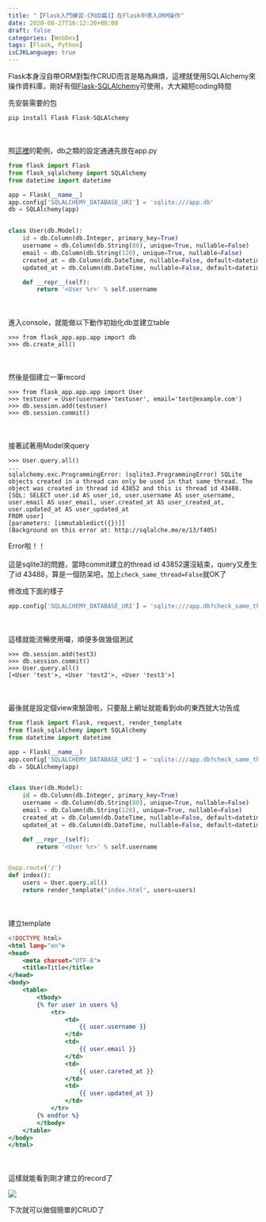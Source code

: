 ```yaml
---
title: "【Flask入門練習-CRUD篇1】在Flask中導入ORM操作"
date: 2020-08-27T16:12:20+08:00
draft: false
categories: [WebDev]
tags: [Flask, Python]
isCJKLanguage: true
---
```

Flask本身沒自帶ORM對製作CRUD而言是略為麻煩，這裡就使用SQLAlchemy來操作資料庫，剛好有個[Flask-SQLAlchemy](https://flask-sqlalchemy.palletsprojects.com/en/2.x/)可使用，大大縮短coding時間
<!--more-->
先安裝需要的包
```
pip install Flask Flask-SQLAlchemy 
```
<br></br>
照[這裡](https://flask-sqlalchemy.palletsprojects.com/en/2.x/quickstart/#a-minimal-application)的範例，db之類的設定通通先放在app.py
```:app/app.py {linenos=table, linenostart=1}
from flask import Flask
from flask_sqlalchemy import SQLAlchemy
from datetime import datetime

app = Flask(__name__)
app.config['SQLALCHEMY_DATABASE_URI'] = 'sqlite:///app.db'
db = SQLAlchemy(app)


class User(db.Model):
    id = db.Column(db.Integer, primary_key=True)
    username = db.Column(db.String(80), unique=True, nullable=False)
    email = db.Column(db.String(120), unique=True, nullable=False)
    created_at = db.Column(db.DateTime, nullable=False, default=datetime.now)
    updated_at = db.Column(db.DateTime, nullable=False, default=datetime.now, onupdate=datetime.now)

    def __repr__(self):
        return '<User %r>' % self.username
```
<br></br>
進入console，就能做以下動作初始化db並建立table
```
>>> from flask_app.app.app import db
>>> db.create_all()
```
<br></br>
然後是個建立一筆record
```
>>> from flask_app.app.app import User
>>> testuser = User(username='testuser', email='test@example.com')
>>> db.session.add(testuser)
>>> db.session.commit()
```
<br></br>
接著試著用Model來query
```
>>> User.query.all()
...
sqlalchemy.exc.ProgrammingError: (sqlite3.ProgrammingError) SQLite objects created in a thread can only be used in that same thread. The object was created in thread id 43852 and this is thread id 43488.
[SQL: SELECT user.id AS user_id, user.username AS user_username, user.email AS user_email, user.created_at AS user_created_at, user.updated_at AS user_updated_at 
FROM user]
[parameters: [immutabledict({})]]
(Background on this error at: http://sqlalche.me/e/13/f405)
```
Error啦！！
<br></br>
這是sqlite3的問題，當時commit建立的thread id 43852還沒結束，query又產生了id 43488，算是一個防呆吧，加上`check_same_thread=False`就OK了
  
修改成下面的樣子
```:app/app.py {linenos=table, linenostart=6, hl_lines=[1]}
app.config['SQLALCHEMY_DATABASE_URI'] = 'sqlite:///app.db?check_same_thread=False'
```
<br></br>
這樣就能流暢使用囉，順便多做幾個測試
```
>>> db.session.add(test3)
>>> db.session.commit()
>>> User.query.all()
[<User 'test'>, <User 'test2'>, <User 'test3'>]
```
<br></br>
最後就是設定個view來驗證啦，只要敲上網址就能看到db的東西就大功告成
```:app/app.py {linenos=table, linenostart=1, hl_lines=[1, "21-24"]}
from flask import Flask, request, render_template
from flask_sqlalchemy import SQLAlchemy
from datetime import datetime

app = Flask(__name__)
app.config['SQLALCHEMY_DATABASE_URI'] = 'sqlite:///app.db?check_same_thread=False'
db = SQLAlchemy(app)


class User(db.Model):
    id = db.Column(db.Integer, primary_key=True)
    username = db.Column(db.String(80), unique=True, nullable=False)
    email = db.Column(db.String(120), unique=True, nullable=False)
    created_at = db.Column(db.DateTime, nullable=False, default=datetime.now)
    updated_at = db.Column(db.DateTime, nullable=False, default=datetime.now, onupdate=datetime.now)

    def __repr__(self):
        return '<User %r>' % self.username


@app.route('/')
def index():
    users = User.query.all()
    return render_template("index.html", users=users)
```
<br></br>
建立template
```:app/templates/index.html {linenos=table, linenostart=6}
<!DOCTYPE html>
<html lang="en">
<head>
    <meta charset="UTF-8">
    <title>Title</title>
</head>
<body>
    <table>
        <tbody>
        {% for user in users %}
            <tr>
                <td>
                    {{ user.username }}
                </td>
                <td>
                    {{ user.email }}
                </td>
                <td>
                    {{ user.careted_at }}
                </td>
                <td>
                    {{ user.updated_at }}
                </td>
            </tr>
        {% endfor %}
        </tbody>
    </table>
</body>
</html>
```
<br></br>
這樣就能看到剛才建立的record了
  
![](1.PNG)
  
下次就可以做個簡單的CRUD了